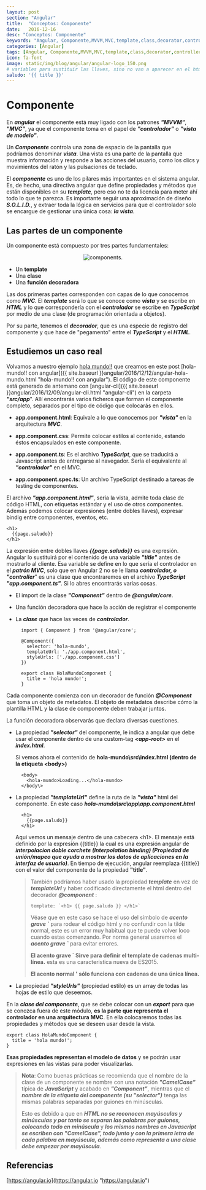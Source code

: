 ```yaml
---
layout: post
section: "Angular"
title:  "Conceptos: Componente"
date:   2016-12-16
desc: "Conceptos: Componente"
keywords: "Angular, Componente,MVVM,MVC,template,class,decorator,controller"
categories: [Angular]
tags: [Angular, Componente,MVVM,MVC,template,class,decorator,controller]
icon: fa-font
image: static/img/blog/angular/angular-logo_150.png
# variables para sustituir las llaves, sino no van a aparecer en el html hay que referenciarlas así {{ page.saludo }}
saludo: '{{ title }}'
---
```


# Componente #

En ***angular*** el componente está muy ligado con los patrones ***"MVVM"***, ***"MVC"***, ya que el componente toma en el papel de ***"controlador"*** o ***"vista de modelo"***.

Un ***Componente*** controla una zona de espacio de la pantalla que podríamos denominar ***vista***. Una vista es una parte de la pantalla que muestra información y responde a las acciones del usuario, como los clics y movimientos del ratón y las pulsaciones de teclado.

El ***componente*** es uno de los pilares más importantes en el sistema angular. Es, de hecho, una directiva angular que define propiedades y métodos que están disponibles en su ***template***, pero eso no te da licencia para meter ahí todo lo que te parezca. Es importante seguir una aproximación de diseño ***S.O.L.I.D.***, y extraer toda la lógica en servicios para que el controlador solo se encargue de gestionar una única cosa: ***la vista***.

## Las partes de un componente ##

Un componente está compuesto por tres partes fundamentales:

<div style="text-align: center;">
	<img src="{{ site.baseurl }}static/img/blog/angular/components.png" class="img-thumbnail" alt="components."/>
</div>

- Un **template**
- Una **clase**
- Una **función decoradora**

Las dos primeras partes corresponden con capas de lo que conocemos como ***MVC***. El ***template*** será lo que se conoce como ***vista*** y se escribe en ***HTML*** y lo que correspondería con el ***controlador*** se escribe en ***TypeScript*** por medio de una clase (de programación orientada a objetos).

Por su parte, tenemos el ***decorador***, que es una especie de registro del componente y que hace de "pegamento" entre el ***TypeScript*** y el ***HTML***.

## Estudiemos un caso real ##

Volvamos a nuestro ejemplo [hola mundo!!](https://github.com/javiermartinalonso/Angular-2/tree/master/hola-mundo "hola mundo!!") que creamos en este post [hola-mundo!! con angular]({{ site.baseurl }}angular/2016/12/12/angular-hola-mundo.html "hola-mundo!! con angular"). El código de este componente está generado de antemano con [angular-cli]({{ site.baseurl }}angular/2016/12/09/angular-cli.html "angular-cli") en la carpeta ***"src/app***". Allí encontrarás varios ficheros que forman el componente completo, separados por el tipo de código que colocarás en ellos.

- **app.component.html**: Equivale a lo que conocemos por ***"vista"*** en la arquitectura ***MVC***.

- **app.component.css**: Permite colocar estilos al contenido, estando éstos encapsulados en este componente.

- **app.component.ts**: Es el archivo ***TypeScript***, que se traducirá a Javascript antes de entregarse al navegador. Sería el equivalente al ***"controlador"*** en el MVC.

- **app.component.spec.ts**: Un archivo TypeScript destinado a tareas de testing de componentes.

El archivo ***"app.component.html"***, sería la vista, admite toda clase de código HTML, con etiquetas estándar y el uso de otros componentes. Además podemos colocar expresiones (entre dobles llaves), expresar bindig entre componentes, eventos, etc.

    <h1>
      {{page.saludo}}
    </h1>

La expresión entre dobles llaves ***{{page.saludo}}*** es una expresión. Angular lo sustituirá por el contenido de una variable ***"title"*** antes de mostrarlo al cliente. Esa variable se define en lo que sería el controlador en el ***patrón MVC***, solo que en Angular 2 no se le llama ***controlador, o "controller***" es una clase que encontraremos en el archivo ***TypeScript*** ***"app.component.ts"***. Si lo abres encontrarás varias cosas.

- El import de la clase ***"Component"*** dentro de ***@angular/core***.
- Una función decoradora que hace la acción de registrar el componente
- La ***clase*** que hace las veces de ***controlador***.

        import { Component } from '@angular/core';
        
        @Component({
          selector: 'hola-mundo',
          templateUrl: './app.component.html',
          styleUrls: ['./app.component.css']
        })

        export class HolaMundoComponent {
          title = 'hola mundo!';
        }

Cada componente comienza con un decorador de función ***@Component*** que toma un objeto de metadatos. El objeto de metadatos describe cómo la plantilla HTML y la clase de componente deben trabajar juntos.

La función decoradora observarás que declara diversas cuestiones.

- La propiedad ***"selector"*** del componente, le indica a angular que debe usar el componente dentro de una custom-tag ***<app-root\>*** en el ***index.html***.

	Si vemos ahora el contenido de **hola-mundo\src\index.html (dentro de la etiqueta <body\>)**

	    <body>
	      <hola-mundo>Loading...</hola-mundo>
	    </body\>

- La propiedad ***"templateUrl"*** define la ruta de la ***"vista"*** html del componente. En este caso ***hola-mundo\src\app\app.component.html***

	    <h1>
	      {{page.saludo}}
	    </h1>

	Aqui vemos un mensaje dentro de una cabecera <h1\>. El mensaje está definido por la expresión \{\{title\}\} la cual es una expresión angular de ***interpolacion doble corchete (Interpolation binding) (Propiedad de unión/mapeo que ayuda a mostrar los datos de aplicaciones en la interfaz de usuario)***. En tiempo de ejecución, angular reemplaza \{\{title\}\} con el valor del componente de la propiedad **"title"**.

	> También podríamos haber usado la propiedad ***template*** en vez de ***templateUrl*** y haber codificado directamente el html dentro del decorador ***@component*** :
	> 
	>     template: `<h1> {{ page.saludo }} </h1>`
	> 
	> Véase que en este caso se hace el uso del símbolo de ***acento grave \`*** para rodear el código html y no confundir con la tilde normal, este es un error muy habitual que te puede volver loco cuando estas comenzando. Por norma general usaremos el ***acento grave \`*** para evitar errores. 
	> 
	> **El acento grave ` Sirve para definir el template de cadenas multi-línea.** esta es una caracteristica nueva de ES2015.
	> 
	> **El acento normal ' sólo funciona con cadenas de una única línea.**



- La propiedad ***"styleUrls"*** (propiedad estilo) es un array de todas las hojas de estilo que deseemos.

En la ***clase del componente***, que se debe colocar con un ***export*** para que se conozca fuera de este módulo, **es la parte que representa el controlador en una arquitectura MVC**. En ella colocaremos todas las propiedades y métodos que se deseen usar desde la vista.

    export class HolaMundoComponent {
      title = 'hola mundo!';
    }

**Esas propiedades representan el modelo de datos** y se podrán usar expresiones en las vistas para poder visualizarlas.


> **Nota**: Como buenas prácticas se recomienda que el nombre de la clase de un componente se nombre con una notación ***"CamelCase"*** típica de ***JavaScript*** y acabado en ***"Component"***, mientras que el ***nombre de la etiqueta del componente (su "selector")*** tenga las mismas palabras separadas por guiones en minúsculas.
> 
> Esto es debido a que en ***HTML no se reconocen mayúsculas y minúsculas y por tanto se separan las palabras por guiones, colocando todo en minúscula*** y ***los mismos nombres en Javascript se escriben con "CamelCase", todo junto y con la primera letra de cada palabra en mayúscula, además como representa a una clase debe empezar por mayúscula***.

## Referencias ##

[https://angular.io](https://angular.io "https://angular.io")